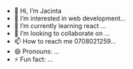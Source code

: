 - 👋 Hi, I’m Jacinta
- 👀 I’m interested in web development...
- 🌱 I’m currently learning react ...
- 💞️ I’m looking to collaborate on ...
- 📫 How to reach me 0708021259...
- 😄 Pronouns: ...
- ⚡ Fun fact: ...

<!---
jacekoko/jacekoko is a ✨ special ✨ repository because its `README.md` (this file) appears on your GitHub profile.
You can click the Preview link to take a look at your changes.
--->

